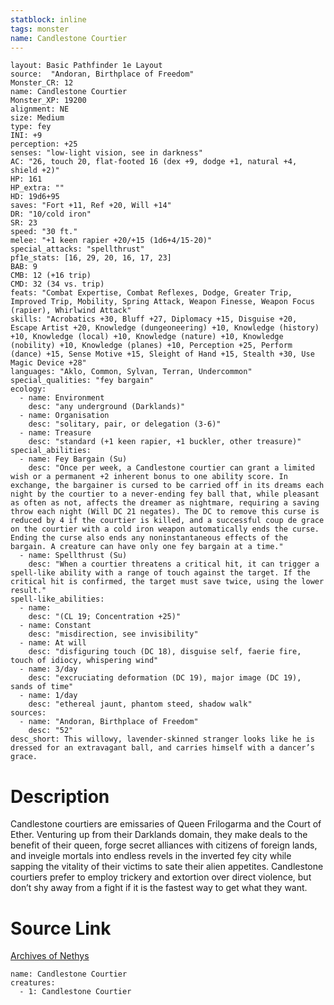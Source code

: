 ```yaml
---
statblock: inline
tags: monster
name: Candlestone Courtier
---
```

```statblock
layout: Basic Pathfinder 1e Layout
source:  "Andoran, Birthplace of Freedom"
Monster_CR: 12
name: Candlestone Courtier
Monster_XP: 19200
alignment: NE
size: Medium
type: fey
INI: +9
perception: +25
senses: "low-light vision, see in darkness"
AC: "26, touch 20, flat-footed 16 (dex +9, dodge +1, natural +4, shield +2)"
HP: 161
HP_extra: ""
HD: 19d6+95
saves: "Fort +11, Ref +20, Will +14"
DR: "10/cold iron"
SR: 23
speed: "30 ft."
melee: "+1 keen rapier +20/+15 (1d6+4/15-20)"
special_attacks: "spellthrust"
pf1e_stats: [16, 29, 20, 16, 17, 23]
BAB: 9
CMB: 12 (+16 trip)
CMD: 32 (34 vs. trip)
feats: "Combat Expertise, Combat Reflexes, Dodge, Greater Trip, Improved Trip, Mobility, Spring Attack, Weapon Finesse, Weapon Focus (rapier), Whirlwind Attack"
skills: "Acrobatics +30, Bluff +27, Diplomacy +15, Disguise +20, Escape Artist +20, Knowledge (dungeoneering) +10, Knowledge (history) +10, Knowledge (local) +10, Knowledge (nature) +10, Knowledge (nobility) +10, Knowledge (planes) +10, Perception +25, Perform (dance) +15, Sense Motive +15, Sleight of Hand +15, Stealth +30, Use Magic Device +28"
languages: "Aklo, Common, Sylvan, Terran, Undercommon"
special_qualities: "fey bargain"
ecology:
  - name: Environment
    desc: "any underground (Darklands)"
  - name: Organisation
    desc: "solitary, pair, or delegation (3-6)"
  - name: Treasure
    desc: "standard (+1 keen rapier, +1 buckler, other treasure)"
special_abilities:
  - name: Fey Bargain (Su)
    desc: "Once per week, a Candlestone courtier can grant a limited wish or a permanent +2 inherent bonus to one ability score. In exchange, the bargainer is cursed to be carried off in its dreams each night by the courtier to a never-ending fey ball that, while pleasant as often as not, affects the dreamer as nightmare, requiring a saving throw each night (Will DC 21 negates). The DC to remove this curse is reduced by 4 if the courtier is killed, and a successful coup de grace on the courtier with a cold iron weapon automatically ends the curse. Ending the curse also ends any noninstantaneous effects of the bargain. A creature can have only one fey bargain at a time."
  - name: Spellthrust (Su)
    desc: "When a courtier threatens a critical hit, it can trigger a spell-like ability with a range of touch against the target. If the critical hit is confirmed, the target must save twice, using the lower result."
spell-like_abilities:
  - name:
    desc: "(CL 19; Concentration +25)"
  - name: Constant
    desc: "misdirection, see invisibility"
  - name: At will
    desc: "disfiguring touch (DC 18), disguise self, faerie fire, touch of idiocy, whispering wind"
  - name: 3/day
    desc: "excruciating deformation (DC 19), major image (DC 19), sands of time"
  - name: 1/day
    desc: "ethereal jaunt, phantom steed, shadow walk"
sources:
  - name: "Andoran, Birthplace of Freedom"
    desc: "52"
desc_short: This willowy, lavender-skinned stranger looks like he is dressed for an extravagant ball, and carries himself with a dancer’s grace.
```
# Description
Candlestone courtiers are emissaries of Queen Frilogarma and the Court of Ether. Venturing up from their Darklands domain, they make deals to the benefit of their queen, forge secret alliances with citizens of foreign lands, and inveigle mortals into endless revels in the inverted fey city while sapping the vitality of their victims to sate their alien appetites. Candlestone courtiers prefer to employ trickery and extortion over direct violence, but don’t shy away from a fight if it is the fastest way to get what they want.
# Source Link
[Archives of Nethys](https://aonprd.com/MonsterDisplay.aspx?ItemName=Candlestone%20Courtier)
```encounter-table
name: Candlestone Courtier
creatures:
  - 1: Candlestone Courtier
```
